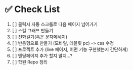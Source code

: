 # ✅ Check List

1. [ ] 클릭시 자동 스크롤로 다음 페이지 넘어가기
1. [ ] 스킬 그래프 만들기
1. [ ] 전화걸기(혹은 문자메세지)
1. [ ] 반응형으로 만들기 (모바일, 테블릿 pc) -> css 수정
1. [ ] 프로젝트 추가 (live 페이지, 어떤 기능 구현했는지 간단하게)
1. [ ] 엔딩페이지 추가 할지 말지...?
1. [ ] 학원 Repo 정리
